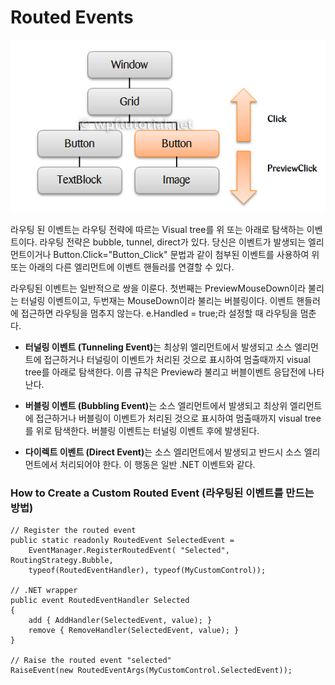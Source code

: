 # Routed Events

![Routed Events](/assets/routedevents.png)

라우팅 된 이벤트는 라우팅 전략에 따르는 Visual tree를 위 또는 아래로 탐색하는 이벤트이다. 라우팅 전략은 bubble, tunnel, direct가 있다. 당신은 이벤트가 발생되는 엘리먼트이거나 Button.Click="Button_Click" 문법과 같이 첨부된 이벤트를 사용하여 위 또는 아래의 다른 엘리먼트에 이벤트 핸들러를 연결할 수 있다.

라우팅된 이벤트는 일반적으로 쌍을 이룬다. 첫번째는 PreviewMouseDown이라 불리는 터널링 이벤트이고, 두번재는 MouseDown이라 불리는 버블링이다. 이벤트 핸들러에 접근하면 라우팅을 멈추지 않는다. e.Handled = true;라 설정할 때 라우팅을 멈춘다.

+ <b>터널링 이벤트 (Tunneling Event)</b>는 최상위 엘리먼트에서 발생되고 소스 엘리먼트에 접근하거나 터널링이 이벤트가 처리된 것으로 표시하여 멈출때까지 visual tree를 아래로 탐색한다. 이름 규칙은 Preview라 불리고 버블이벤트 응답전에 나타난다.

+ <b>버블링 이벤트 (Bubbling Event)</b>는 소스 엘리먼트에서 발생되고 최상위 엘리먼트에 접근하거나 버블링이 이벤트가 처리된 것으로 표시하여 멈출때까지 visual tree를 위로 탐색한다. 버블링 이벤트는 터널링 이벤트 후에 발생된다.

+ <b>다이렉트 이벤트 (Direct Event)</b>는 소스 엘리먼트에서 발생되고 반드시 소스 엘리먼트에서 처리되어야 한다. 이 행동은 일반 .NET 이벤트와 같다.

### How to Create a Custom Routed Event (라우팅된 이벤트를 만드는 방법)

``` 
// Register the routed event
public static readonly RoutedEvent SelectedEvent = 
    EventManager.RegisterRoutedEvent( "Selected", RoutingStrategy.Bubble, 
    typeof(RoutedEventHandler), typeof(MyCustomControl));
 
// .NET wrapper
public event RoutedEventHandler Selected
{
    add { AddHandler(SelectedEvent, value); } 
    remove { RemoveHandler(SelectedEvent, value); }
}
 
// Raise the routed event "selected"
RaiseEvent(new RoutedEventArgs(MyCustomControl.SelectedEvent));
``` 
 
 